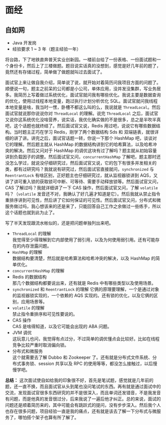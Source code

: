 # 面经

## 自如网

- Java 开发岗
- 经验要求 1 ~ 3 年（题主经验一年）

将台路，下了地铁直奔普天实业创新园。一楼前台给了一份表格、一份面试题和一个身份卡，然后上了三楼做题。题目说实话真的没想到，感觉是好几年前的题了，竟然还有存储过程，简单做了做题就叫过去面试了。  

面试官上来让做自我介绍，简单说了说，就开始对着简历问我项目方面的问题了。顺便说一句，题主之前呆的公司都是小公司，单体应用，没并发没集群，写业务居多。我简历上写着做过系统优化，面试官就问我有哪些优化。我说主要是数据查询的优化，使用过线程本地变量，跑过执行计划分析优化 SQL。面试官就问我线程本地变量是啥，我当时一愣，卧槽不都这么叫的么，我说就是 `ThreadLocal`。然后面试官就说那你说说你对 `ThreadLocal` 的理解。说完 `ThreadLocal` 之后，面试官又说你这系统优化没啥营养，说实话，我优化确实做的不是很多，总之是半吹半真吧，这个话题也就终结了。然后面试官又说，Redis 用过吧，说说它有哪些数据结构。当时题主正巧在学习 Redis，刚学了两个数据结构 Sds 和 双端链表，就很详细的讲了讲。讲完之后，面试官话题一转，你说一下那个 HashMap 吧，谈谈对它的理解。然后题主就从 HashMap 的数据结构讲到它的哈希算法，以及哈希冲突的解决。然后又问对于 HashMap 的调优这块有过了解吗？题主就从初始容量讲到负载因子的调整。然后面试官又问，`concurrentHashMap` 了解吧，题主那时还没怎么学过，就说没仔细研究过，然后面试官又说，它的包下有很多并发相关的类，都有过研究吗？我就说有研究过，然后面试官直接就问，`synchronized` 与 `ReentrantLock` 有啥区别，正好题主也仔细研究过，就从监视器锁讲到 AQS，又讲了讲可重入锁的获取锁可中断、可等待、需要手动释放锁等。然后面试官又问，CAS 了解过吗？我就详细讲了一下 CAS 操作，然后面试官又问，了解 `volatile` 吗？（`volatile` 发音还不对，我确认了好几遍才知道是它）。然后我就从禁止指令重排序讲到可见性，然后讲了它如何保证的可见性。然后面试官又问，分布式和微服务做过吗，我心想该来的还是来了，只能回答自己工作之余做过一些练手，所以这个话题也就到此为止了。  

写了半天发现跟流水帐似的，还是把问题单独列出来吧。  

- `ThreadLocal` 的理解  
我觉得至少得理解到它内部使用了弱引用，以及为何使用弱引用。还有可能存在的内存泄露问题。  
- `HashMap` 的理解  
数据结构要清楚，然后就是哈希算法和哈希冲突的解决，以及 HashMap 的简单优化。  
- `concurrentHashMap` 的理解
- Redis 的数据结构  
那几个数据结构都要说出来，还有就是 Redis 中有哪些类型以及使用场景。  
- `synchronized` 和 `ReentrantLock` 的理解
它俩的原理要理解，一个是通过对象的监视器锁实现的，一个依赖的 AQS 实现的。还有锁的优化，以及它俩的区别，应用场景等。  
- `volatile` 的理解  
禁止指令重排序和可见性要说的。
- CAS 操作  
CAS 是啥得知道，以及它可能会出现的 ABA 问题。  
- JVM 调优  
这玩意儿也问，我觉得有点过分，不过简单的调优懂点会比较好。比如在线程竞争比较严重时取消偏向锁。  
- 分布式和微服务  
这个就需要去了解 Dubbo 和 Zookeeper 了。还有就是分布式文件系统、分布式事务锁、session 共享以及 RPC 的使用等等，都没怎么接触过，以后慢慢学吧。  

**总结：**
这次面试使自如给我的印象很不好，首先是笔试题，感觉就是几年前的题，还一直不换，而且面试官从头到尾也没问笔试的东西。再有就是通过面试中的交流，发现面试官很多东西研究的并不是很深入，而且单词还发错音，不是我发音有问题，而是他真的发音很过分，后来我说了一遍后他才纠正。总的来说，面试的问题还是顺着简历来的，其中可能会有跳跃式的提问，没有步步深入。然后我个人也存在很多问题，项目经验一直是我的痛点，还有就是该去了解一下分布式与微服务了，哪怕搭个架子也算有所了解了。  

